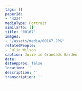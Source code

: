```yaml
---
tags: []
paperId:
- '4224'
mediaType: Portrait
similarTo: []
title: '00167'
images:
- "/assets/media/00167.JPG"
relatedPeople:
- Julie Wilson
caption: Julie in Grandads Garden
date: 
dateApprox: false
location: ''
description: ''
transcription: ''

---
```

